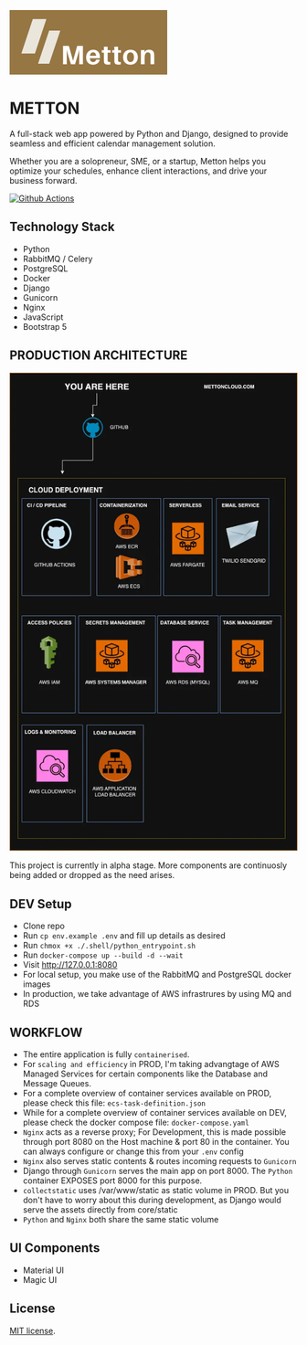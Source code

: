 <p align="left"><img src="core/static/images/logo.png"></p>

# METTON

A full-stack web app powered by Python and Django, designed to provide seamless and efficient calendar management solution. 

Whether you are a solopreneur, SME, or a startup, Metton helps you optimize your schedules, enhance client interactions, and drive your business forward.

[![Github Actions](https://github.com/Monamoxie/metton-python-utility-scheduler/actions/workflows/metton.yml/badge.svg)](https://github.com/Monamoxie/metton-python-utility-scheduler/actions/workflows/metton.yml)

</p>

## Technology Stack

- Python
- RabbitMQ / Celery
- PostgreSQL
- Docker
- Django
- Gunicorn
- Nginx
- JavaScript
- Bootstrap 5

## PRODUCTION ARCHITECTURE
<p align="center"><img src="core/static/images/snapshots/metton-arch.webp"></p>

This project is currently in alpha stage. More components are continuosly being added or dropped as the need arises.

## DEV Setup

- Clone repo
- Run `cp env.example .env` and fill up details as desired
- Run `chmox +x ./.shell/python_entrypoint.sh`
- Run `docker-compose up --build -d --wait`
- Visit http://127.0.0.1:8080
- For local setup, you make use of the RabbitMQ and PostgreSQL docker images
- In production, we take advantage of AWS infrastrures by using MQ and RDS

## WORKFLOW
- The entire application is fully `containerised`. 
- For `scaling and efficiency` in PROD, I'm taking advangtage of AWS Managed Services for certain components like the Database and Message Queues. 
- For a complete overview of container services available on PROD, please check this file: `ecs-task-definition.json`
- While for a complete overview of container services available on DEV, please check the docker compose file: `docker-compose.yaml`
- `Nginx` acts as a reverse proxy; For Development, this is made possible through port 8080 on the Host machine & port 80 in the container. You can always configure or change this from your `.env` config
- `Nginx` also serves static contents & routes incoming requests to `Gunicorn`
- Django through `Gunicorn` serves the main app on port 8000. The `Python` container EXPOSES port 8000 for this purpose.
- `collectstatic` uses /var/www/static as static volume in PROD. But you don't have to worry about this during development, as Django would serve the assets directly from core/static
- `Python` and `Nginx` both share the same static volume
  <br>


## UI Components
- Material UI
- Magic UI

<!-- ## And it comes with a beautiful User Interface you can customize or use straight out the box

#### Landing page

<p align="center"><img src="core/static/images/snapshots/home.png"></p>

#### All pages are responsive

<p align="center"><img src="core/static/images/snapshots/home-mobile-view.png"></p>

#### Booking page

<p align="center"><img src="core/static/images/snapshots/booking-page.png"></p>

#### Manage Schedules

<p align="center"><img src="core/static/images/snapshots/manage-schedules.png"></p>

#### Manage Appointments

<p align="center"><img src="core/static/images/snapshots/upcoming-appointments.png"></p> -->

## License

[MIT license](https://opensource.org/licenses/MIT).
